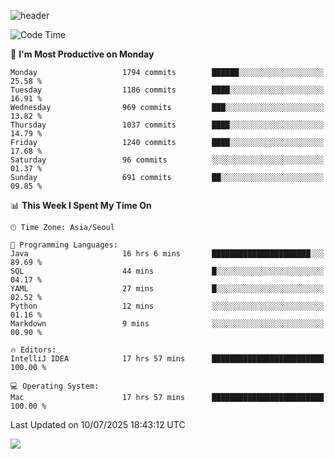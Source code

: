 ![header](https://capsule-render.vercel.app/api?type=Egg&color=timeAuto&height=300&section=header&text=PoPo&fontSize=90&animation=fadeIn)

  <!--START_SECTION:waka-->
![Code Time](http://img.shields.io/badge/Code%20Time-2%2C820%20hrs%2053%20mins-blue)

📅 **I'm Most Productive on Monday** 

```text
Monday                   1794 commits        ██████░░░░░░░░░░░░░░░░░░░   25.58 % 
Tuesday                  1186 commits        ████░░░░░░░░░░░░░░░░░░░░░   16.91 % 
Wednesday                969 commits         ███░░░░░░░░░░░░░░░░░░░░░░   13.82 % 
Thursday                 1037 commits        ████░░░░░░░░░░░░░░░░░░░░░   14.79 % 
Friday                   1240 commits        ████░░░░░░░░░░░░░░░░░░░░░   17.68 % 
Saturday                 96 commits          ░░░░░░░░░░░░░░░░░░░░░░░░░   01.37 % 
Sunday                   691 commits         ██░░░░░░░░░░░░░░░░░░░░░░░   09.85 % 
```


📊 **This Week I Spent My Time On** 

```text
🕑︎ Time Zone: Asia/Seoul

💬 Programming Languages: 
Java                     16 hrs 6 mins       ██████████████████████░░░   89.69 % 
SQL                      44 mins             █░░░░░░░░░░░░░░░░░░░░░░░░   04.17 % 
YAML                     27 mins             █░░░░░░░░░░░░░░░░░░░░░░░░   02.52 % 
Python                   12 mins             ░░░░░░░░░░░░░░░░░░░░░░░░░   01.16 % 
Markdown                 9 mins              ░░░░░░░░░░░░░░░░░░░░░░░░░   00.90 % 

🔥 Editors: 
IntelliJ IDEA            17 hrs 57 mins      █████████████████████████   100.00 % 

💻 Operating System: 
Mac                      17 hrs 57 mins      █████████████████████████   100.00 % 
```


 Last Updated on 10/07/2025 18:43:12 UTC
<!--END_SECTION:waka-->



<img src="https://capsule-render.vercel.app/api?type=Egg&color=timeAuto&height=300&section=footer&text=PoPo&fontSize=90&animation=fadeIn&reversal=true" />
